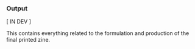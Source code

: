 ### Output

[ IN DEV ]

This contains everything related to the formulation and production of the final printed zine.